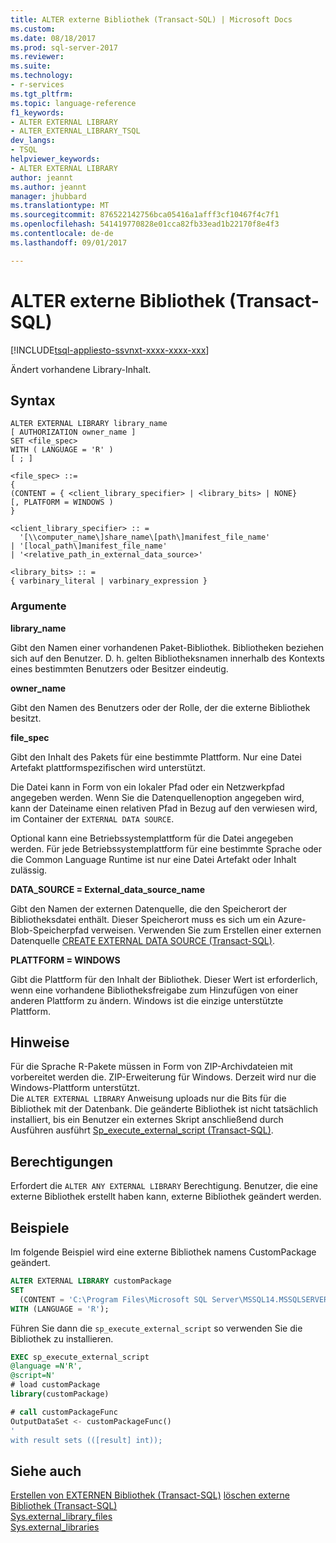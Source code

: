 ```yaml
---
title: ALTER externe Bibliothek (Transact-SQL) | Microsoft Docs
ms.custom: 
ms.date: 08/18/2017
ms.prod: sql-server-2017
ms.reviewer: 
ms.suite: 
ms.technology:
- r-services
ms.tgt_pltfrm: 
ms.topic: language-reference
f1_keywords:
- ALTER EXTERNAL LIBRARY
- ALTER_EXTERNAL_LIBRARY_TSQL
dev_langs:
- TSQL
helpviewer_keywords:
- ALTER EXTERNAL LIBRARY
author: jeannt
ms.author: jeannt
manager: jhubbard
ms.translationtype: MT
ms.sourcegitcommit: 876522142756bca05416a1afff3cf10467f4c7f1
ms.openlocfilehash: 541419770828e01cca82fb33ead1b22170f8e4f3
ms.contentlocale: de-de
ms.lasthandoff: 09/01/2017

---
```

# <a name="alter-external-library-transact-sql"></a>ALTER externe Bibliothek (Transact-SQL)  
[!INCLUDE[tsql-appliesto-ssvnxt-xxxx-xxxx-xxx](../../includes/tsql-appliesto-ssvnxt-xxxx-xxxx-xxx.md)]  

Ändert vorhandene Library-Inhalt.  

## <a name="syntax"></a>Syntax

```
ALTER EXTERNAL LIBRARY library_name
[ AUTHORIZATION owner_name ]
SET <file_spec>
WITH ( LANGUAGE = 'R' )
[ ; ]

<file_spec> ::=
{
(CONTENT = { <client_library_specifier> | <library_bits> | NONE}
[, PLATFORM = WINDOWS )
}

<client_library_specifier> :: =
  '[\\computer_name\]share_name\[path\]manifest_file_name'
| '[local_path\]manifest_file_name'
| '<relative_path_in_external_data_source>'

<library_bits> :: =
{ varbinary_literal | varbinary_expression }
```

### <a name="arguments"></a>Argumente

**library_name**

Gibt den Namen einer vorhandenen Paket-Bibliothek. Bibliotheken beziehen sich auf den Benutzer. D. h. gelten Bibliotheksnamen innerhalb des Kontexts eines bestimmten Benutzers oder Besitzer eindeutig.

**owner_name**

Gibt den Namen des Benutzers oder der Rolle, der die externe Bibliothek besitzt.

**file_spec**

Gibt den Inhalt des Pakets für eine bestimmte Plattform. Nur eine Datei Artefakt plattformspezifischen wird unterstützt.

Die Datei kann in Form von ein lokaler Pfad oder ein Netzwerkpfad angegeben werden. Wenn Sie die Datenquellenoption angegeben wird, kann der Dateiname einen relativen Pfad in Bezug auf den verwiesen wird, im Container der `EXTERNAL DATA SOURCE`.

Optional kann eine Betriebssystemplattform für die Datei angegeben werden. Für jede Betriebssystemplattform für eine bestimmte Sprache oder die Common Language Runtime ist nur eine Datei Artefakt oder Inhalt zulässig.

**DATA_SOURCE = External_data_source_name**

Gibt den Namen der externen Datenquelle, die den Speicherort der Bibliotheksdatei enthält. Dieser Speicherort muss es sich um ein Azure-Blob-Speicherpfad verweisen. Verwenden Sie zum Erstellen einer externen Datenquelle [CREATE EXTERNAL DATA SOURCE (Transact-SQL)](create-external-data-source-transact-sql.md).

**PLATTFORM = WINDOWS**

Gibt die Plattform für den Inhalt der Bibliothek. Dieser Wert ist erforderlich, wenn eine vorhandene Bibliotheksfreigabe zum Hinzufügen von einer anderen Plattform zu ändern. Windows ist die einzige unterstützte Plattform.

## <a name="remarks"></a>Hinweise

Für die Sprache R-Pakete müssen in Form von ZIP-Archivdateien mit vorbereitet werden die. ZIP-Erweiterung für Windows. Derzeit wird nur die Windows-Plattform unterstützt.  
Die `ALTER EXTERNAL LIBRARY` Anweisung uploads nur die Bits für die Bibliothek mit der Datenbank. Die geänderte Bibliothek ist nicht tatsächlich installiert, bis ein Benutzer ein externes Skript anschließend durch Ausführen ausführt [Sp_execute_external_script (Transact-SQL)](../../relational-databases/system-stored-procedures/sp-execute-external-script-transact-sql.md).

## <a name="permissions"></a>Berechtigungen
Erfordert die `ALTER ANY EXTERNAL LIBRARY` Berechtigung. Benutzer, die eine externe Bibliothek erstellt haben kann, externe Bibliothek geändert werden.

## <a name="examples"></a>Beispiele

Im folgende Beispiel wird eine externe Bibliothek namens CustomPackage geändert.

```sql  
ALTER EXTERNAL LIBRARY customPackage 
SET 
  (CONTENT = 'C:\Program Files\Microsoft SQL Server\MSSQL14.MSSQLSERVER\customPackage.zip')
WITH (LANGUAGE = 'R');
```  
Führen Sie dann die `sp_execute_external_script` so verwenden Sie die Bibliothek zu installieren.

```sql   
EXEC sp_execute_external_script 
@language =N'R', 
@script=N'
# load customPackage
library(customPackage)

# call customPackageFunc
OutputDataSet <- customPackageFunc()
'
with result sets (([result] int));    
```


## <a name="see-also"></a>Siehe auch  
[Erstellen von EXTERNEN Bibliothek (Transact-SQL)](create-external-library-transact-sql.md)
[löschen externe Bibliothek (Transact-SQL)](drop-external-library-transact-sql.md)  
[Sys.external_library_files](../../relational-databases/system-catalog-views/sys-external-library-files-transact-sql.md)  
[Sys.external_libraries](../../relational-databases/system-catalog-views/sys-external-libraries-transact-sql.md)  

